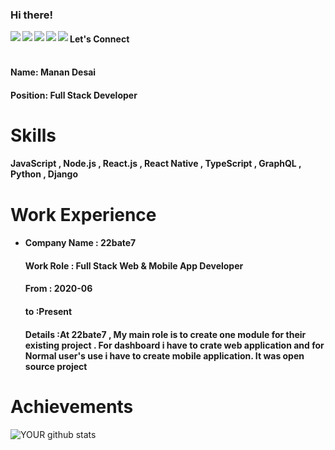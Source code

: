 ### Hi there!


<a href=https://www.facebook.com/manan.desai.1811/> <img align="left" src="https://img.icons8.com/color/48/000000/facebook-new.png"></img></a>


<a href=https://www.linkedin.com/feed/update/urn:li:activity:6690222609323323392/ > <img align="left" src="https://img.icons8.com/color/48/000000/linkedin.png"></img></a>


<a href=https://twitter.com/developtheweb_ > <img align="left" src="https://img.icons8.com/color/48/000000/twitter.png"></img></a>


<a href=https://www.instagram.com/_manandesai_ > <img align="left" src="https://img.icons8.com/color/48/000000/instagram-new.png"></img></a>


<a href=https://medium.com/@MananDe67590352 > <img align="left" src="https://img.icons8.com/color/48/000000/medium-monogram.png"></img></a>



#### Let's Connect<br>

#### <br>Name: Manan Desai

#### Position: Full Stack Developer


# Skills

<h4>JavaScript , Node.js , React.js , React Native , TypeScript , GraphQL , Python , Django</h4>

# Work Experience

<ul>
<li><h4> Company Name : 22bate7 </h4> 
  <h4> Work Role : Full Stack Web & Mobile App Developer</h4> 
  <h4> From : 2020-06 </h4> 
  <h4> to :Present </h4> 
  <h4> Details :At 22bate7 , My main role is to create one module for their existing project . For dashboard i have to crate web application and for Normal user's use i have to create mobile application. It was open source project </h4> 
</li></ul>



# Achievements

![YOUR github stats](https://github-readme-stats.vercel.app/api?username=MananDesai54)

